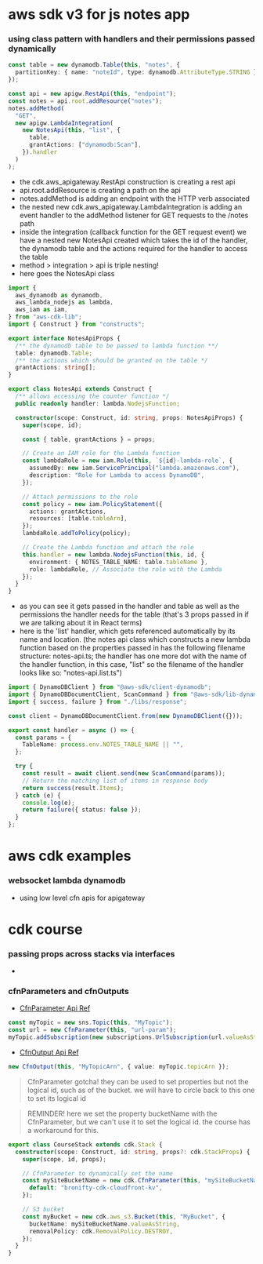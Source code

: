 # aws sdk v3 for js notes app

### using class pattern with handlers and their permissions passed dynamically

```ts
const table = new dynamodb.Table(this, "notes", {
  partitionKey: { name: "noteId", type: dynamodb.AttributeType.STRING },
});

const api = new apigw.RestApi(this, "endpoint");
const notes = api.root.addResource("notes");
notes.addMethod(
  "GET",
  new apigw.LambdaIntegration(
    new NotesApi(this, "list", {
      table,
      grantActions: ["dynamodb:Scan"],
    }).handler
  )
);
```

- the cdk.aws_apigateway.RestApi construction is creating a rest api
- api.root.addResource is creating a path on the api
- notes.addMethod is adding an endpoint with the HTTP verb associated
- the nested new cdk.aws_apigateway.LambdaIntegration is adding an event handler to the addMethod listener for GET requests to the /notes path
- inside the integration (callback function for the GET request event) we have a nested new NotesApi created which takes the id of the handler, the dynamodb table and the actions required for the handler to access the table
- method > integration > api is triple nesting!
- here goes the NotesApi class

```ts
import {
  aws_dynamodb as dynamodb,
  aws_lambda_nodejs as lambda,
  aws_iam as iam,
} from "aws-cdk-lib";
import { Construct } from "constructs";

export interface NotesApiProps {
  /** the dynamodb table to be passed to lambda function **/
  table: dynamodb.Table;
  /** the actions which should be granted on the table */
  grantActions: string[];
}

export class NotesApi extends Construct {
  /** allows accessing the counter function */
  public readonly handler: lambda.NodejsFunction;

  constructor(scope: Construct, id: string, props: NotesApiProps) {
    super(scope, id);

    const { table, grantActions } = props;

    // Create an IAM role for the Lambda function
    const lambdaRole = new iam.Role(this, `${id}-lambda-role`, {
      assumedBy: new iam.ServicePrincipal("lambda.amazonaws.com"),
      description: "Role for Lambda to access DynamoDB",
    });

    // Attach permissions to the role
    const policy = new iam.PolicyStatement({
      actions: grantActions,
      resources: [table.tableArn],
    });
    lambdaRole.addToPolicy(policy);

    // Create the Lambda function and attach the role
    this.handler = new lambda.NodejsFunction(this, id, {
      environment: { NOTES_TABLE_NAME: table.tableName },
      role: lambdaRole, // Associate the role with the Lambda
    });
  }
}
```

- as you can see it gets passed in the handler and table as well as the permissions the handler needs for the table (that's 3 props passed in if we are talking about it in React terms)
- here is the 'list' handler, which gets referenced automatically by its name and location. (the notes api class which constructs a new lambda function based on the properties passed in has the following filename structure: notes-api.ts; the handler has one more dot with the name of the handler function, in this case, "list" so the filename of the handler looks like so: "notes-api.list.ts")

```ts
import { DynamoDBClient } from "@aws-sdk/client-dynamodb";
import { DynamoDBDocumentClient, ScanCommand } from "@aws-sdk/lib-dynamodb";
import { success, failure } from "./libs/response";

const client = DynamoDBDocumentClient.from(new DynamoDBClient({}));

export const handler = async () => {
  const params = {
    TableName: process.env.NOTES_TABLE_NAME || "",
  };

  try {
    const result = await client.send(new ScanCommand(params));
    // Return the matching list of items in response body
    return success(result.Items);
  } catch (e) {
    console.log(e);
    return failure({ status: false });
  }
};
```

# aws cdk examples

### websocket lambda dynamodb

- using low level cfn apis for apigateway

# cdk course

### passing props across stacks via interfaces

-

### cfnParameters and cfnOutputs

- [CfnParameter Api Ref](https://docs.aws.amazon.com/cdk/api/v2/docs/aws-cdk-lib.CfnParameter.html)

```ts
const myTopic = new sns.Topic(this, "MyTopic");
const url = new CfnParameter(this, "url-param");
myTopic.addSubscription(new subscriptions.UrlSubscription(url.valueAsString));
```

- [CfnOutput Api Ref](https://docs.aws.amazon.com/cdk/api/v2/docs/aws-cdk-lib.CfnOutput.html)

```ts
new CfnOutput(this, "MyTopicArn", { value: myTopic.topicArn });
```

> CfnParameter gotcha!
> they can be used to set properties but not the logical id, such as of the bucket. we will have to circle back to this one to set its logical id

> REMINDER! here we set the property bucketName with the CfnParameter, but we can't use it to set the logical id. the course has a workaround for this. 
```ts
export class CourseStack extends cdk.Stack {
  constructor(scope: Construct, id: string, props?: cdk.StackProps) {
    super(scope, id, props);

    // CfnParameter to dynamically set the name
    const mySiteBucketName = new cdk.CfnParameter(this, "mySiteBucketName", {
      default: "bronifty-cdk-cloudfront-kv",
    });

    // S3 bucket
    const myBucket = new cdk.aws_s3.Bucket(this, "MyBucket", {
      bucketName: mySiteBucketName.valueAsString,
      removalPolicy: cdk.RemovalPolicy.DESTROY,
    });
  }
}
```
